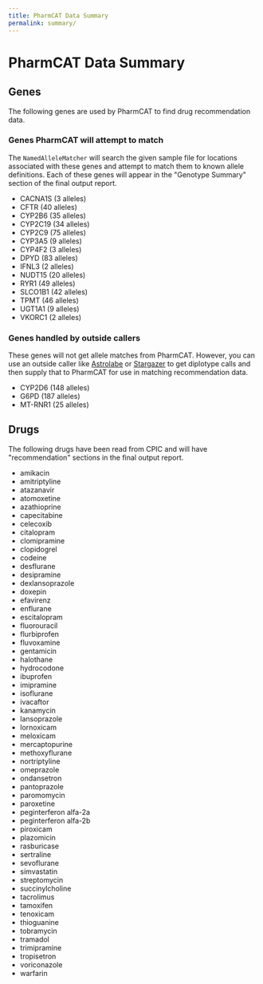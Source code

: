 ```yaml
---
title: PharmCAT Data Summary
permalink: summary/
---
```


# PharmCAT Data Summary

## Genes

The following genes are used by PharmCAT to find drug recommendation data.

### Genes PharmCAT will attempt to match

The `NamedAlleleMatcher` will search the given sample file for locations associated with these genes and attempt to match them to known allele definitions. Each of these genes will appear in the "Genotype Summary" section of the final output report.

- CACNA1S (3 alleles)
- CFTR (40 alleles)
- CYP2B6 (35 alleles)
- CYP2C19 (34 alleles)
- CYP2C9 (75 alleles)
- CYP3A5 (9 alleles)
- CYP4F2 (3 alleles)
- DPYD (83 alleles)
- IFNL3 (2 alleles)
- NUDT15 (20 alleles)
- RYR1 (49 alleles)
- SLCO1B1 (42 alleles)
- TPMT (46 alleles)
- UGT1A1 (9 alleles)
- VKORC1 (2 alleles)

### Genes handled by outside callers

These genes will not get allele matches from PharmCAT. However, you can use an outside caller like [Astrolabe](https://www.childrensmercy.org/childrens-mercy-research-institute/research-areas/genomic-medicine-center/data-and-software-resources/) or [Stargazer](https://stargazer.gs.washington.edu/stargazerweb/index.html) to get diplotype calls and then supply that to PharmCAT for use in matching recommendation data.

- CYP2D6 (148 alleles)
- G6PD (187 alleles)
- MT-RNR1 (25 alleles)


## Drugs

The following drugs have been read from CPIC and will have "recommendation" sections in the final output report.

- amikacin
- amitriptyline
- atazanavir
- atomoxetine
- azathioprine
- capecitabine
- celecoxib
- citalopram
- clomipramine
- clopidogrel
- codeine
- desflurane
- desipramine
- dexlansoprazole
- doxepin
- efavirenz
- enflurane
- escitalopram
- fluorouracil
- flurbiprofen
- fluvoxamine
- gentamicin
- halothane
- hydrocodone
- ibuprofen
- imipramine
- isoflurane
- ivacaftor
- kanamycin
- lansoprazole
- lornoxicam
- meloxicam
- mercaptopurine
- methoxyflurane
- nortriptyline
- omeprazole
- ondansetron
- pantoprazole
- paromomycin
- paroxetine
- peginterferon alfa-2a
- peginterferon alfa-2b
- piroxicam
- plazomicin
- rasburicase
- sertraline
- sevoflurane
- simvastatin
- streptomycin
- succinylcholine
- tacrolimus
- tamoxifen
- tenoxicam
- thioguanine
- tobramycin
- tramadol
- trimipramine
- tropisetron
- voriconazole
- warfarin
